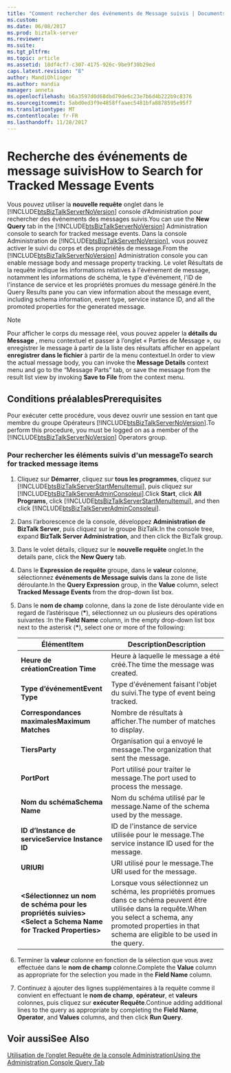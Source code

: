 ```yaml
---
title: "Comment rechercher des événements de Message suivis | Documents Microsoft"
ms.custom: 
ms.date: 06/08/2017
ms.prod: biztalk-server
ms.reviewer: 
ms.suite: 
ms.tgt_pltfrm: 
ms.topic: article
ms.assetid: 18df4cf7-c307-4175-926c-9be9f30b29ed
caps.latest.revision: "8"
author: MandiOhlinger
ms.author: mandia
manager: anneta
ms.openlocfilehash: b6a3597d0d68dbd79de6c23e7b6d4b222b9c8376
ms.sourcegitcommit: 5abd0ed3f9e4858ffaaec5481bfa8878595e95f7
ms.translationtype: MT
ms.contentlocale: fr-FR
ms.lasthandoff: 11/28/2017
---
```

# <a name="how-to-search-for-tracked-message-events"></a><span data-ttu-id="b388a-102">Recherche des événements de message suivis</span><span class="sxs-lookup"><span data-stu-id="b388a-102">How to Search for Tracked Message Events</span></span>
<span data-ttu-id="b388a-103">Vous pouvez utiliser la **nouvelle requête** onglet dans le [!INCLUDE[btsBizTalkServerNoVersion](../includes/btsbiztalkservernoversion-md.md)] console d’Administration pour rechercher des événements des messages suivis.</span><span class="sxs-lookup"><span data-stu-id="b388a-103">You can use the **New Query** tab in the [!INCLUDE[btsBizTalkServerNoVersion](../includes/btsbiztalkservernoversion-md.md)] Administration console to search for tracked message events.</span></span>  <span data-ttu-id="b388a-104">Dans la console Administration de [!INCLUDE[btsBizTalkServerNoVersion](../includes/btsbiztalkservernoversion-md.md)], vous pouvez activer le suivi du corps et des propriétés de message.</span><span class="sxs-lookup"><span data-stu-id="b388a-104">From the [!INCLUDE[btsBizTalkServerNoVersion](../includes/btsbiztalkservernoversion-md.md)] Administration console you can enable message body and message property tracking.</span></span> <span data-ttu-id="b388a-105">Le volet Résultats de la requête indique les informations relatives à l'événement de message, notamment les informations de schéma, le type d'événement, l'ID de l'instance de service et les propriétés promues du message généré.</span><span class="sxs-lookup"><span data-stu-id="b388a-105">In the Query Results pane you can view information about the message event, including schema information, event type, service instance ID, and all the promoted properties for the generated message.</span></span>  
  
> [!NOTE]
>  <span data-ttu-id="b388a-106">Pour afficher le corps du message réel, vous pouvez appeler la **détails du Message** , menu contextuel et passer à l’onglet « Parties de Message », ou enregistrer le message à partir de la liste des résultats afficher en appelant **enregistrer dans le fichier** à partir de la menu contextuel.</span><span class="sxs-lookup"><span data-stu-id="b388a-106">In order to view the actual message body, you can invoke the **Message Details** context menu and go to the “Message Parts” tab, or save the message from the result list view by invoking **Save to File** from the context menu.</span></span>  
  
## <a name="prerequisites"></a><span data-ttu-id="b388a-107">Conditions préalables</span><span class="sxs-lookup"><span data-stu-id="b388a-107">Prerequisites</span></span>  
 <span data-ttu-id="b388a-108">Pour exécuter cette procédure, vous devez ouvrir une session en tant que membre du groupe Opérateurs [!INCLUDE[btsBizTalkServerNoVersion](../includes/btsbiztalkservernoversion-md.md)].</span><span class="sxs-lookup"><span data-stu-id="b388a-108">To perform this procedure, you must be logged on as a member of the [!INCLUDE[btsBizTalkServerNoVersion](../includes/btsbiztalkservernoversion-md.md)] Operators group.</span></span>  
  
### <a name="to-search-for-tracked-message-items"></a><span data-ttu-id="b388a-109">Pour rechercher les éléments suivis d'un message</span><span class="sxs-lookup"><span data-stu-id="b388a-109">To search for tracked message items</span></span>  
  
1.  <span data-ttu-id="b388a-110">Cliquez sur **Démarrer**, cliquez sur **tous les programmes**, cliquez sur [!INCLUDE[btsBizTalkServerStartMenuItemui](../includes/btsbiztalkserverstartmenuitemui-md.md)], puis cliquez sur [!INCLUDE[btsBizTalkServerAdminConsoleui](../includes/btsbiztalkserveradminconsoleui-md.md)].</span><span class="sxs-lookup"><span data-stu-id="b388a-110">Click **Start**, click **All Programs**, click [!INCLUDE[btsBizTalkServerStartMenuItemui](../includes/btsbiztalkserverstartmenuitemui-md.md)], and then click [!INCLUDE[btsBizTalkServerAdminConsoleui](../includes/btsbiztalkserveradminconsoleui-md.md)].</span></span>  
  
2.  <span data-ttu-id="b388a-111">Dans l’arborescence de la console, développez **Administration de BizTalk Server**, puis cliquez sur le groupe BizTalk.</span><span class="sxs-lookup"><span data-stu-id="b388a-111">In the console tree, expand **BizTalk Server Administration**, and then click the BizTalk group.</span></span>  
  
3.  <span data-ttu-id="b388a-112">Dans le volet détails, cliquez sur le **nouvelle requête** onglet.</span><span class="sxs-lookup"><span data-stu-id="b388a-112">In the details pane, click the **New Query** tab.</span></span>  
  
4.  <span data-ttu-id="b388a-113">Dans le **Expression de requête** groupe, dans le **valeur** colonne, sélectionnez **événements de Message suivis** dans la zone de liste déroulante.</span><span class="sxs-lookup"><span data-stu-id="b388a-113">In the **Query Expression** group, in the **Value** column, select **Tracked Message Events** from the drop-down list box.</span></span>  
  
5.  <span data-ttu-id="b388a-114">Dans le **nom de champ** colonne, dans la zone de liste déroulante vide en regard de l’astérisque (**\***), sélectionnez un ou plusieurs des opérations suivantes :</span><span class="sxs-lookup"><span data-stu-id="b388a-114">In the **Field Name** column, in the empty drop-down list box next to the asterisk (**\***), select one or more of the following:</span></span>  
  
    |<span data-ttu-id="b388a-115">Élément</span><span class="sxs-lookup"><span data-stu-id="b388a-115">Item</span></span>|<span data-ttu-id="b388a-116"> Description</span><span class="sxs-lookup"><span data-stu-id="b388a-116">Description</span></span>|  
    |----------|-----------------|  
    |<span data-ttu-id="b388a-117">**Heure de création**</span><span class="sxs-lookup"><span data-stu-id="b388a-117">**Creation Time**</span></span>|<span data-ttu-id="b388a-118">Heure à laquelle le message a été créé.</span><span class="sxs-lookup"><span data-stu-id="b388a-118">The time the message was created.</span></span>|  
    |<span data-ttu-id="b388a-119">**Type d’événement**</span><span class="sxs-lookup"><span data-stu-id="b388a-119">**Event Type**</span></span>|<span data-ttu-id="b388a-120">Type d'événement faisant l'objet du suivi.</span><span class="sxs-lookup"><span data-stu-id="b388a-120">The type of event being tracked.</span></span>|  
    |<span data-ttu-id="b388a-121">**Correspondances maximales**</span><span class="sxs-lookup"><span data-stu-id="b388a-121">**Maximum Matches**</span></span>|<span data-ttu-id="b388a-122">Nombre de résultats à afficher.</span><span class="sxs-lookup"><span data-stu-id="b388a-122">The number of matches to display.</span></span>|  
    |<span data-ttu-id="b388a-123">**Tiers**</span><span class="sxs-lookup"><span data-stu-id="b388a-123">**Party**</span></span>|<span data-ttu-id="b388a-124">Organisation qui a envoyé le message.</span><span class="sxs-lookup"><span data-stu-id="b388a-124">The organization that sent the message.</span></span>|  
    |<span data-ttu-id="b388a-125">**Port**</span><span class="sxs-lookup"><span data-stu-id="b388a-125">**Port**</span></span>|<span data-ttu-id="b388a-126">Port utilisé pour traiter le message.</span><span class="sxs-lookup"><span data-stu-id="b388a-126">The port used to process the message.</span></span>|  
    |<span data-ttu-id="b388a-127">**Nom du schéma**</span><span class="sxs-lookup"><span data-stu-id="b388a-127">**Schema Name**</span></span>|<span data-ttu-id="b388a-128">Nom du schéma utilisé par le message.</span><span class="sxs-lookup"><span data-stu-id="b388a-128">Name of the schema used by the message.</span></span>|  
    |<span data-ttu-id="b388a-129">**ID d’Instance de service**</span><span class="sxs-lookup"><span data-stu-id="b388a-129">**Service Instance ID**</span></span>|<span data-ttu-id="b388a-130">ID de l'instance de service utilisée pour le message.</span><span class="sxs-lookup"><span data-stu-id="b388a-130">The service instance ID used for the message.</span></span>|  
    |<span data-ttu-id="b388a-131">**URI**</span><span class="sxs-lookup"><span data-stu-id="b388a-131">**URI**</span></span>|<span data-ttu-id="b388a-132">URI utilisé pour le message.</span><span class="sxs-lookup"><span data-stu-id="b388a-132">The URI used for the message.</span></span>|  
    |<span data-ttu-id="b388a-133">**\<Sélectionnez un nom de schéma pour les propriétés suivies\>**</span><span class="sxs-lookup"><span data-stu-id="b388a-133">**\<Select a Schema Name for Tracked Properties\>**</span></span>|<span data-ttu-id="b388a-134">Lorsque vous sélectionnez un schéma, les propriétés promues dans ce schéma peuvent être utilisée dans la requête.</span><span class="sxs-lookup"><span data-stu-id="b388a-134">When you select a schema, any promoted properties in that schema are eligible to be used in the query.</span></span>|  
  
6.  <span data-ttu-id="b388a-135">Terminer la **valeur** colonne en fonction de la sélection que vous avez effectuée dans le **nom de champ** colonne.</span><span class="sxs-lookup"><span data-stu-id="b388a-135">Complete the **Value** column as appropriate for the selection you made in the **Field Name** column.</span></span>  
  
7.  <span data-ttu-id="b388a-136">Continuez à ajouter des lignes supplémentaires à la requête comme il convient en effectuant le **nom de champ**, **opérateur**, et **valeurs** colonnes, puis cliquez sur **exécuter Requête**.</span><span class="sxs-lookup"><span data-stu-id="b388a-136">Continue adding additional lines to the query as appropriate by completing the **Field Name**, **Operator**, and **Values** columns, and then click **Run Query**.</span></span>  
  
## <a name="see-also"></a><span data-ttu-id="b388a-137">Voir aussi</span><span class="sxs-lookup"><span data-stu-id="b388a-137">See Also</span></span>  
 [<span data-ttu-id="b388a-138">Utilisation de l’onglet Requête de la console Administration</span><span class="sxs-lookup"><span data-stu-id="b388a-138">Using the Administration Console Query Tab</span></span>](../core/using-the-administration-console-query-tab.md)